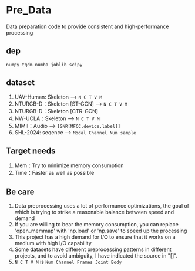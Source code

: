 # Pre_Data

Data preparation code to provide consistent and high-performance processing

## dep
`numpy tqdm numba joblib scipy`

## dataset

1. UAV-Human: Skeleton  --> `N C T V M`
2. NTURGB-D：Skeleton [ST-GCN]  --> `N C T V M`
3. NTURGB-D：Skeleton [CTR-GCN]
4. NW-UCLA：Skeleton  --> `N C T V M`
5. MIMII：Audio  --> `[SNR[MFCC,device,label]]`
6. SHL-2024: seqence  --> `Modal Channel Num sample`

## Target needs

1. Mem：Try to minimize memory consumption
2. Time：Faster as well as possible

## Be care

1. Data preprocessing uses a lot of performance optimizations, the goal of which is trying to strike a reasonable balance between speed and demand
2. If you are willing to bear the memory consumption, you can replace 'open_memmap' with 'np.load' or 'np.save' to speed up the processing
3. This project has a high demand for I/O to ensure that it works on a medium with high I/O capability
4. Some datasets have different preprocessing patterns in different projects, and to avoid ambiguity, I have indicated the source in "[]".
5. `N C T V M` is `Num Channel Frames Joint Body`